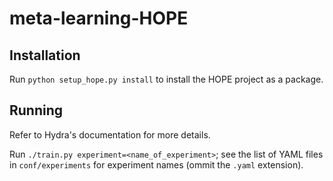 # meta-learning-HOPE

## Installation

Run `python setup_hope.py install` to install the HOPE project as a package.


## Running

Refer to Hydra's documentation for more details.

Run `./train.py experiment=<name_of_experiment>`; see the list of YAML files in `conf/experiments`
for experiment names (ommit the `.yaml` extension).
